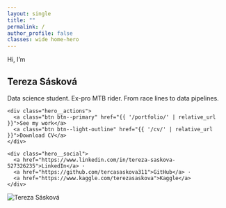 ```yaml
---
layout: single
title: ""
permalink: /
author_profile: false
classes: wide home-hero
---
```


<section class="hero">
  <div class="hero__content">
    <p class="eyebrow">Hi, I’m</p>
    <h1><span class="accent">Tereza Sásková</span></h1>
    <p class="lead">Data science student. Ex-pro MTB rider. From race lines to data pipelines.</p>

    <div class="hero__actions">
      <a class="btn btn--primary" href="{{ '/portfolio/' | relative_url }}">See my work</a>
      <a class="btn btn--light-outline" href="{{ '/cv/' | relative_url }}">Download CV</a>
    </div>

    <div class="hero__social">
      <a href="https://www.linkedin.com/in/tereza-saskova-527326235">LinkedIn</a> ·
      <a href="https://github.com/tercasaskova311">GitHub</a> ·
      <a href="https://www.kaggle.com/terezasaskova">Kaggle</a>
    </div>
  </div>

  <div class="hero__image">
    <img src="{{ '/images/profile.jpg' | relative_url }}" alt="Tereza Sásková">
  </div>
</section>
